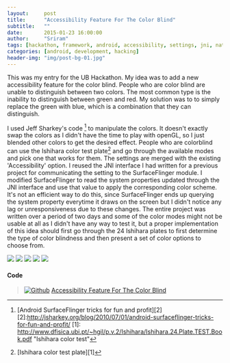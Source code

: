 ```yaml
---
layout:     post
title:      "Accessibility Feature For The Color Blind"
subtitle:   ""
date:       2015-01-23 16:00:00
author:     "Sriram"
tags: [hackathon, framework, android, accessibility, settings, jni, native, NDK]
categories: [android, development, hacking]
header-img: "img/post-bg-01.jpg"
---
```


This was my entry for the UB Hackathon. My idea was to add a new accessibility feature for the color blind. People who are color blind are unable to distinguish between two colors. The most common type is the inability to distinguish between green and red. My solution was to to simply replace the green with blue, which is a combination that they can distinguish.  

I used Jeff Sharkey's code [^code]  to manipulate the colors. It doesn't exactly swap the colors as I didn't have the time to play with openGL, so I just blended other colors to get the desired effect. People who are colorblind can use the Ishihara color test plate[^ishi] and go through the available modes and pick one that works for them. The settings are merged with the existing 'Accessibility' option. I reused the JNI interface I had written for a previous project for communicating the setting to the SurfaceFlinger module. I modified SurfaceFlinger to read the system properties updated through the JNI interface and use that value to apply the corresponding color scheme. It's not an efficient way to do this, since SurfaceFlinger ends up querying the system property everytime it draws on the screen but I didn't notice any lag or unresponsiveness due to these changes. The entire project was written over a period of two days and some of the color modes might not be usable at all as I didn't have any way to test it, but a proper implementation of this idea should first go through the 24 Ishihara plates to first determine the type of color blindness and then present a set of color options to choose from. 


<a href="/img/accessibility/accessibility1.png" data-lightbox="accessgallery" class="gallery-image-link"><img src="/img/accessibility/accessibility1.png" class="gallery-image"></a>
<a href="/img/accessibility/accessibility2.png" data-lightbox="accessgallery" class="gallery-image-link"><img src="/img/accessibility/accessibility2.png" class="gallery-image"></a>
<a href="/img/accessibility/accessibility3.png" data-lightbox="accessgallery" class="gallery-image-link"><img src="/img/accessibility/accessibility3.png" class="gallery-image"></a>
<a href="/img/accessibility/accessibility4.png" data-lightbox="accessgallery" class="gallery-image-link"><img src="/img/accessibility/accessibility4.png" class="gallery-image"></a>
<a href="/img/accessibility/accessibility5.png" data-lightbox="accessgallery" class="gallery-image-link"><img src="/img/accessibility/accessibility5.png" class="gallery-image"></a>



#### Code 
>[![Github](/img/logos/GitHub-Mark-64px.png)](https://github.com/SriramBms/accessibility-feature-colorblind) [Accessibility Feature For The Color Blind](https://github.com/SriramBms/accessibility-feature-colorblind)



[^ishi]:[Ishihara color test plate][1]
[^code]:[Android SurfaceFlinger tricks for fun and profit][2]
[2]:<http://jsharkey.org/blog/2010/07/01/android-surfaceflinger-tricks-for-fun-and-profit/>
[1]: <http://www.dfisica.ubi.pt/~hgil/p.v.2/Ishihara/Ishihara.24.Plate.TEST.Book.pdf> "Ishihara color test"


<script>
$(document).ready(function() {
	$(".fancybox").fancybox({
		openEffect	: 'none',
		closeEffect	: 'none'
	});
});
</script>
